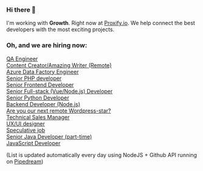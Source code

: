 ### Hi there 👋

I'm working with **Growth**. Right now at [Proxify.io](https://proxify.io/). We help connect the best developers with the most exciting projects. 

### Oh, and we are hiring now:

<!-- dev -->
[QA Engineer](https://career.proxify.io/jobs/952691?utm_source=gh_list) <br />[Content Creator/Amazing Writer (Remote)](https://career.proxify.io/jobs/952195?utm_source=gh_list) <br />[Azure Data Factory Engineer](https://career.proxify.io/jobs/950681?utm_source=gh_list) <br />[Senior PHP developer](https://career.proxify.io/jobs/943401?utm_source=gh_list) <br />[Senior Frontend Developer](https://career.proxify.io/jobs/938367?utm_source=gh_list) <br />[Senior Full-stack (Vue/Node.js) Developer](https://career.proxify.io/jobs/937170?utm_source=gh_list) <br />[Senior Python Developer](https://career.proxify.io/jobs/936269?utm_source=gh_list) <br />[Backend Developer (Node.js)](https://career.proxify.io/jobs/897078?utm_source=gh_list) <br />[Are you our next remote Wordpress-star?](https://career.proxify.io/jobs/863590?utm_source=gh_list) <br />[Technical Sales Manager](https://career.proxify.io/jobs/815697?utm_source=gh_list) <br />[UX/UI designer](https://career.proxify.io/jobs/783497?utm_source=gh_list) <br />[Speculative job](https://career.proxify.io/jobs/290430?utm_source=gh_list) <br />[Senior Java Developer (part-time)](https://career.proxify.io/jobs/271850?utm_source=gh_list) <br />[JavaScript Developer](https://career.proxify.io/jobs/155255?utm_source=gh_list) <br />
<!-- devend -->

(List is updated automatically every day using NodeJS + Github API running on [Pipedream](https://github.com/PipedreamHQ))
